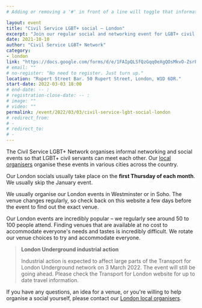```yaml
---
# Adding or removing a '#' in front of a line will toggle that information off and on from being processed. 

layout: event
title: "Civil Service LGBT+ social – London"
excerpt: "Join our regular social and networking event for LGBT+ civil servants based in and around London."
date: 2021-10-10
author: "Civil Service LGBT+ Network"
category: 
- london
link: "https://docs.google.com/forms/d/e/1FAIpQLSfQzGqq0eXgQOsMkvO-ZsrPRBO7rlITr2VnTR0Y1IaCN_ZRuA/viewform?usp=sf_link"
# email: ""
# no-register: "No need to register. Just turn up."
location: "Rupert Street Bar. 50 Rupert Street, London, W1D 6DR."
start-date: 2022-03-03 18:00
# end-date: -- :
# registration-close-date: -- :
# image: ""
# video: ""
permalink: /event/2022/03/03/civil-service-lgbt-social-london
# redirect_from: 
# - 
# redirect_to: 
# - 
---
```


The Civil Service LGBT+ Network organises informal networking and social events so that LGBT+ civil servants can meet each other. Our [local organisers](/team) organise these events in various cities across the country.

Our London socials usually take place on the **first Thursday of each month**. We usually skip the January event.

We usually organise our London events in Westminster or in Soho. The venue changes regularly, so check back on this website a few days before the event to find out the exact venue. 

Our London events are incredibly popular – we regularly see around 50 to 100 people attend. Finding venues that are available at no cost to accommodate everyone's needs and tastes is incredibly difficult. We rotate our venue choices to try and accommodate everyone.

> **London Underground industrial action**
> 
> Industrial action is expected to affect large parts of the Transport for London Underground network on 3 March 2022. The event will still be going ahead. Please check the Transport for London website for up to date travel information.

If you have any questions, an idea for a venue, or you're willing to help organise a social yourself, please contact our [London local organisers](/team).
